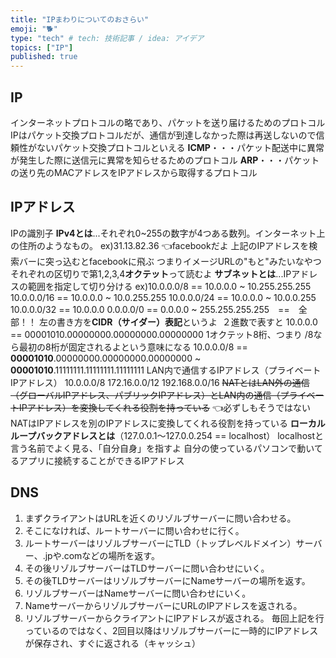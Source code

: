 ```yaml
---
title: "IPまわりについてのおさらい"
emoji: "🐕"
type: "tech" # tech: 技術記事 / idea: アイデア
topics: ["IP"]
published: true
---
```

## IP
インターネットプロトコルの略であり、パケットを送り届けるためのプロトコル
IPはパケット交換プロトコルだが、通信が到達しなかった際は再送しないので信頼性がないパケット交換プロトコルといえる
**ICMP**・・・パケット配送中に異常が発生した際に送信元に異常を知らせるためのプロトコル
**ARP**・・・パケットの送り先のMACアドレスをIPアドレスから取得するプロトコル
​
## IPアドレス
IPの識別子
**IPv4とは**...それぞれ0~255の数字が4つある数列。インターネット上の住所のようなもの。
ex)31.13.82.36 👈facebookだよ
​
上記のIPアドレスを検索バーに突っ込むとfacebookに飛ぶ
つまりイメージURLの"もと"みたいなやつ
それぞれの区切りで第1,2,3,4**オクテット**って読むよ
​
**サブネットとは**...IPアドレスの範囲を指定して切り分ける
​
ex)10.0.0.0/8 == 10.0.0.0 ~ 10.255.255.255
10.0.0.0/16 == 10.0.0.0 ~ 10.0.255.255
10.0.0.0/24 == 10.0.0.0 ~ 10.0.0.255
10.0.0.0/32 == 10.0.0.0
0.0.0.0/0 == 0.0.0.0 ~ 255.255.255.255　==　全部！！
​
左の書き方を**CIDR（サイダー）表記**というよ
​
​
２進数で表すと
10.0.0.0 == 00001010.00000000.00000000.00000000
​
1オクテット8桁、つまり
/8なら最初の8桁が固定されるよという意味になる
10.0.0.0/8 == **00001010**.00000000.00000000.00000000 ~ **00001010**.11111111.11111111.11111111
​
LAN内で通信するIPアドレス（プライベートIPアドレス）
10.0.0.0/8
172.16.0.0/12
192.168.0.0/16
​
~~NATとはLAN外の通信（グローバルIPアドレス、パブリックIPアドレス）とLAN内の通信（プライベートIPアドレス）を変換してくれる役割を持っている~~ 👈必ずしもそうではない
NATはIPアドレスを別のIPアドレスに変換してくれる役割を持っている
​
**ローカルループバックアドレスとは**（127.0.0.1～127.0.0.254 == localhost）
localhostと言う名前でよく見る、「自分自身」を指すよ
自分の使っているパソコンで動いてるアプリに接続することができるIPアドレス
​
## DNS
1. まずクライアントはURLを近くのリゾルブサーバーに問い合わせる。
2. そこになければ、ルートサーバーに問い合わせに行く。
3. ルートサーバーはリゾルブサーバーにTLD（トップレベルドメイン）サーバー、.jpや.comなどの場所を返す。
4. その後リゾルブサーバーはTLDサーバーに問い合わせにいく。
5. その後TLDサーバーはリゾルブサーバーにNameサーバーの場所を返す。
6. リゾルブサーバーはNameサーバーに問い合わせにいく。
7. NameサーバーからリゾルブサーバーにURLのIPアドレスを返される。
8. リゾルブサーバーからクライアントにIPアドレスが返される。
​
毎回上記を行っているのではなく、2回目以降はリゾルブサーバーに一時的にIPアドレスが保存され、すぐに返される（キャッシュ）
​
​

